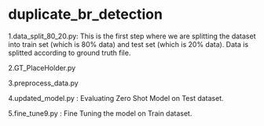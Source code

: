 # duplicate_br_detection
1.data_split_80_20.py: This is the first step where we are splitting the dataset into train set (which is 80% data) and test set (which is 20% data). Data is splitted according to ground truth file.

2.GT_PlaceHolder.py

3.preprocess_data.py

4.updated_model.py : Evaluating Zero Shot Model on Test dataset.

5.fine_tune9.py : Fine Tuning the model on Train dataset.

